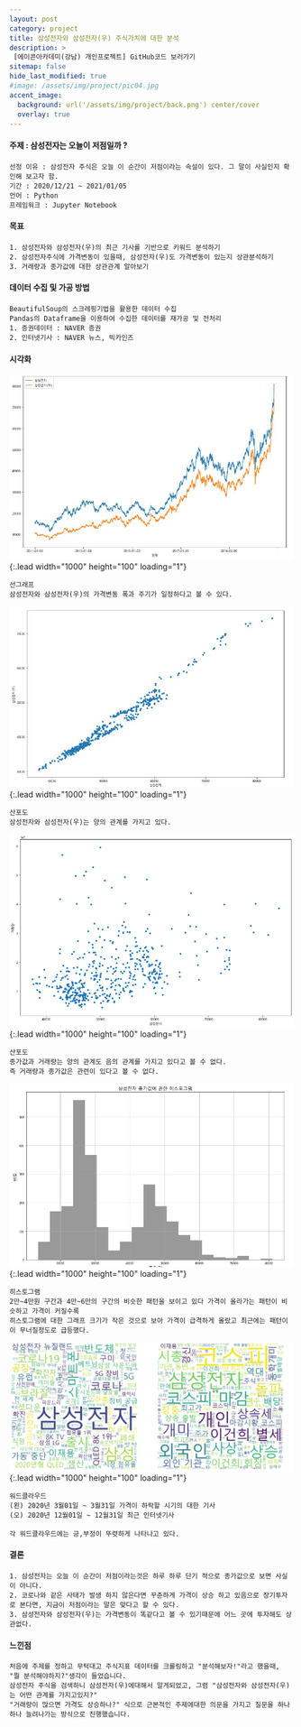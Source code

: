```yaml
---
layout: post
category: project
title: 삼성전자와 삼성전자(우) 주식가치에 대한 분석
description: >
 [에이콘아카데미(강남) 개인프로젝트] GitHub코드 보러가기
sitemap: false
hide_last_modified: true
#image: /assets/img/project/pic04.jpg
accent_image: 
  background: url('/assets/img/project/back.png') center/cover
  overlay: true
---
```


#### 주제 : 삼성전자는 오늘이 저점일까 ?
    선정 이유 : 삼성전자 주식은 오늘 이 순간이 저점이라는 속설이 있다. 그 말이 사실인지 확인해 보고자 함.
    기간 : 2020/12/21 ~ 2021/01/05
    언어 : Python
    프레임워크 : Jupyter Notebook

#### 목표 
    1. 삼성전자와 삼성전자(우)의 최근 기사를 기반으로 키워드 분석하기
    2. 삼성전자주식에 가격변동이 있을때, 삼성전자(우)도 가격변동이 있는지 상관분석하기
    3. 거래량과 종가값에 대한 상관관계 알아보기

#### 데이터 수집 및 가공 방법
    BeautifulSoup의 스크레핑기법을 활용한 데이터 수집
    Pandas의 Dataframe을 이용하여 수집한 데이터를 재가공 및 전처리
    1. 증권데이터 : NAVER 증권
    2. 인터넷기사 : NAVER 뉴스, 빅카인즈

#### 시각화
![Full-width image](/assets/img/project/pic04.jpg){:.lead width="1000" height="100" loading="1"}

    선그래프
    삼성전자와 삼성전자(우)의 가격변동 폭과 주기가 일정하다고 볼 수 있다.

![Full-width image](/assets/img/project/pic04-1.jpg){:.lead width="1000" height="100" loading="1"}

    산포도
    삼성전자와 삼성전자(우)는 양의 관계를 가지고 있다.

![Full-width image](/assets/img/project/23.png){:.lead width="1000" height="100" loading="1"}

    산포도
    종가값과 거래량는 양의 관계도 음의 관계를 가지고 있다고 볼 수 없다.
    즉 거래량과 종가값은 관련이 있다고 볼 수 없다.

![Full-width image](/assets/img/project/pic05.jpg){:.lead width="1000" height="100" loading="1"}

    히스토그램
    2만~4만원 구간과 4만~6만의 구간의 비슷한 패턴을 보이고 있다 가격이 올라가는 패턴이 비슷하고 가격이 커질수록
    히스토그램에 대한 그래프 크기가 작은 것으로 보아 가격이 급격하게 올랐고 최근에는 패턴이이 무너질정도로 급등했다.

![Full-width image](/assets/img/project/pic06.jpg){:.lead width="1000" height="100" loading="1"}

    워드클라우드
    (왼) 2020년 3월01일 ~ 3월31일 가격이 하락할 시기의 대한 기사
    (오) 2020년 12월01일 ~ 12월31일 최근 인터넷기사

    각 워드클라우드에는 긍,부정이 뚜렷하게 나타나고 있다.

#### 결론
    1. 삼성전자는 오늘 이 순간이 저점이라는것은 하루 하루 단기 적으로 종가값으로 보면 사실이 아니다.
    2. 코로나와 같은 사태가 발생 하지 않은다면 꾸준하게 가격이 상승 하고 있음으로 장기투자로 본다면, 지금이 저점이라는 말은 맞다고 할 수 있다. 
    3. 삼성전자와 삼성전자(우)는 가격변동이 똑같다고 볼 수 있기때문에 어느 곳에 투자해도 상관없다.

#### 느낀점
    처음에 주제를 정하고 무턱대고 주식지표 데이터를 크롤링하고 "분석해보자!"라고 했을때, "뭘 분석해야하지?"생각이 들었습니다. 
    삼성전자 주식을 검색하니 삼성전자(우)에대해서 알게되었고, 그럼 "삼성전자와 삼성전자(우)는 어떤 관계를 가지고있지?"
    "거래량이 많으면 가격도 상승하나?" 식으로 근본적인 주제에대한 의문을 가지고 질문을 하나 하나 늘려나가는 방식으로 진행했습니다.



